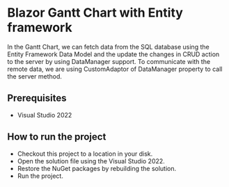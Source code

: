 # Blazor Gantt Chart with Entity framework

In the Gantt Chart, we can fetch data from the SQL database using the Entity Framework Data Model and the update the changes in CRUD action to the server by using DataManager support. To communicate with the remote data, we are using CustomAdaptor of DataManager property to call the server method.

## Prerequisites

* Visual Studio 2022

## How to run the project

* Checkout this project to a location in your disk.
* Open the solution file using the Visual Studio 2022.
* Restore the NuGet packages by rebuilding the solution.
* Run the project.